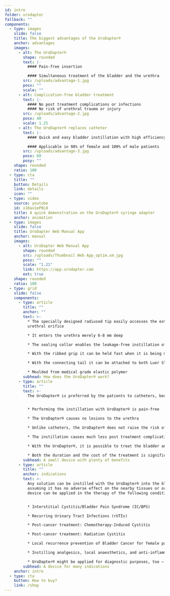 ```yaml
---
id: intro
folder: urodapter
fallback: ""
components:
  - type: images
    slide: false
    title: The biggest advantages of the UroDapter®
    anchor: advantages
    images:
      - alt: The UroDapter®
        shape: rounded
        text: |-
          #### Pain-free insertion

          #### Simultaneous treatment of the bladder and the urethra
        src: /uploads/advantage-1.jpg
        posx: ""
        scale: ""
      - alt: Complication-free bladder treatment
        text: |-
          #### No post treatment complications or infections
          #### No risk of urethral trauma or injury
        src: /uploads/advantage-2.jpg
        posx: 40
        scale: 1.25
      - alt: The UroDapter® replaces catheter
        text: |-
          #### Quick and easy bladder instillation with high efficiency

          #### Applicable in 98% of female and 100% of male patients
        src: /uploads/advantage-3.jpg
        posx: 60
        posy: ""
    shape: rounded
    ratio: 100
  - type: cta
    title: ""
    button: Details
    link: details
    icon: ""
  - type: video
    source: youtube
    id: x10av1eP8L8
    title: A quick demonstration on the UroDapter® syringe adapter
    anchor: animation
  - type: images
    slide: false
    title: UroDapter Web Manual App
    anchor: manual
    images:
      - alt: UroDapter Web Manual App
        shape: rounded
        src: /uploads/Thumbnail Web App_optim.sm.jpg
        posx: ""
        scale: "1.21"
        link: https://app.urodapter.com
        ext: true
    shape: rounded
    ratio: 100
  - type: grid
    slide: false
    components:
      - type: article
        title: ""
        anchor: ""
        text: >-
          * The specially designed radiused tip easily accesses the external
          urethral orifice

          * It enters the urethra merely 6-8 mm deep

          * The sealing collar enables the leakage-free instillation of the bladder

          * With the ribbed grip it can be held fast when it is being mounted

          * With the connecting tail it can be attached to both Luer Slip and Luer Lock syringes

          * Moulded from medical grade elastic polymer
        subhead: How does the UroDapter® work?
      - type: article
        title: ""
        text: >-
          The UroDapter® is preferred by the patients to catheters, because:


          * Performing the instillation with UroDapter® is pain-free

          * The UroDapter® causes no lesions to the urethra

          * Unlike catheters, the UroDapter® does not raise the risk of urinary tract infections

          * The instillation causes much less post treatment complications 

          * With the UroDapter®, it is possible to treat the bladder and the urethra at the same time, which is nearly impossible with a catheter

          * Both the duration and the cost of the treatment is significantly lower
        subhead: A small device with plenty of benefits
      - type: article
        title: ""
        anchor: indications
        text: >-
          Any solution can be instilled with the UroDapter® into the bladder,
          assuming it has no adverse effect on the nearby tissues or organs. The
          device can be applied in the therapy of the following conditions:


          * Interstitial Cystitis/Bladder Pain Syndrome (IC/BPS)

          * Recurring Urinary Tract Infections (rUTIs)

          * Post-cancer treatment: Chemotherapy-Induced Cystitis

          * Post-cancer treatment: Radiation Cystitis

          * Local recurrence prevention of Bladder Cancer for female patients

          * Instilling analgesics, local anaesthetics, and anti-inflammatories for any indication

          * UroDapter® might be applied for diagnostic purposes, too – e.g. retrograde urethrography, fistulography
        subhead: A device for many indications
    anchor: intro
  - type: cta
    button: How to buy?
    link: /shop
---
```


